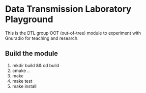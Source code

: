 # Data Transmission Laboratory Playground

This is the DTL group OOT (out-of-tree) module to experiment with Gnuradio for teaching and research.

## Build the module

1. mkdir build && cd build
2. cmake ..
3. make
4. make test
5. make install